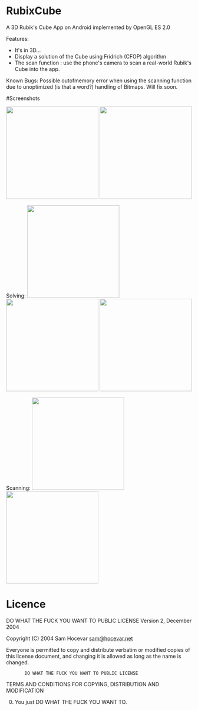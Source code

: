 # RubixCube

A 3D Rubik's Cube App on Android implemented by OpenGL ES 2.0

Features:
* It's in 3D...
* Display a solution of the Cube using Fridrich (CFOP) algorithm
* The scan function : use the phone's camera to scan a real-world Rubik's Cube into the app.

Known Bugs:
Possible outofmemory error when using the scanning function due to unoptimized (is that a word?) handling of Bitmaps.
Will fix soon.


#Screenshots

<img src="https://cloud.githubusercontent.com/assets/16066115/19848855/1b33a990-9f8b-11e6-9051-dc02ff7e65af.png" height="250px">
<img src="https://cloud.githubusercontent.com/assets/16066115/19848856/1b34dba8-9f8b-11e6-8272-6ad2267a66db.png" height="250px">

Solving:
<img src="https://cloud.githubusercontent.com/assets/16066115/19848857/1b37d970-9f8b-11e6-99b9-f8e1d0b1011b.png" height="250px">
<img src="https://cloud.githubusercontent.com/assets/16066115/19848607/94291d50-9f89-11e6-91a3-967f99ca5c91.png" height="250px">
<img src="https://cloud.githubusercontent.com/assets/16066115/19848859/1b38d744-9f8b-11e6-9a8a-58880f4b61fb.png" height="250px">

Scanning:
<img src="https://cloud.githubusercontent.com/assets/16066115/19848860/1b3a2b8a-9f8b-11e6-91df-8eb0327e5716.png" height="250px">
<img src="https://cloud.githubusercontent.com/assets/16066115/19849507/9d59bc22-9f8e-11e6-94ed-150e1d60efc3.png" height="250px">

# Licence

DO WHAT THE FUCK YOU WANT TO PUBLIC LICENSE
                   Version 2, December 2004

Copyright (C) 2004 Sam Hocevar <sam@hocevar.net>

Everyone is permitted to copy and distribute verbatim or modified
copies of this license document, and changing it is allowed as long
as the name is changed.

           DO WHAT THE FUCK YOU WANT TO PUBLIC LICENSE
  TERMS AND CONDITIONS FOR COPYING, DISTRIBUTION AND MODIFICATION

 0. You just DO WHAT THE FUCK YOU WANT TO. 

